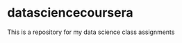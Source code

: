 datasciencecoursera
===================

This is a repository for my data science class assignments
